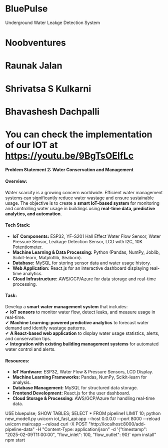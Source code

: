 # BluePulse
Underground Water Leakge Detection System
# Noobventures
# Raunak Jalan
# Shrivatsa S Kulkarni
# Bhavashesh Dachpalli

# You can check the implementation of our IOT at https://youtu.be/9BgTsOEIfLc

#### **Problem Statement 2: Water Conservation and Management**  
#### **Overview:**  
Water scarcity is a growing concern worldwide. Efficient water management systems can significantly reduce water wastage and ensure sustainable usage. The objective is to create a **smart IoT-based system** for monitoring and controlling water usage in buildings using **real-time data, predictive analytics, and automation**.  

#### **Tech Stack:**  
- **IoT Components:** ESP32, YF-S201 Hall Effect Water Flow Sensor, Water Pressure Sensor, Leakage Detection Sensor, LCD with I2C, 10K Potentiometer.  
- **Machine Learning & Data Processing:** Python (Pandas, NumPy, Joblib, Scikit-learn, Matplotlib, Seaborn).  
- **Database:** MySQL for storing sensor data and water usage history.  
- **Web Application:** React.js for an interactive dashboard displaying real-time analytics.  
- **Cloud Infrastructure:** AWS/GCP/Azure for data storage and real-time processing.  

#### **Task:**  
Develop a **smart water management system** that includes:  
✔ **IoT sensors** to monitor water flow, detect leaks, and measure usage in real-time.  
✔ **Machine Learning-powered predictive analytics** to forecast water demand and identify wastage patterns.  
✔ **A React-based web application** to display water usage statistics, alerts, and conservation tips.  
✔ **Integration with existing building management systems** for automated water control and alerts.  

#### **Resources:**  
- **IoT Hardware:** ESP32, Water Flow & Pressure Sensors, LCD Display.  
- **Machine Learning Frameworks:** Pandas, NumPy, Scikit-learn for analysis.  
- **Database Management:** MySQL for structured data storage.  
- **Frontend Development:** React.js for the user dashboard.  
- **Cloud Storage & Processing:** AWS/GCP/Azure for handling real-time data.  

USE bluepulse;
SHOW TABLES;
SELECT * FROM pipeline1 LIMIT 10;
python new_modell.py
uvicorn iot_fast_api:app --host 0.0.0.0 --port 8000 --reload
uvicorn main:app --reload
curl -X POST "http://localhost:8000/add-pipeline-data" -H "Content-Type: application/json" -d '{"timestamp": "2025-02-09T11:00:00", "flow_inlet": 100, "flow_outlet": 90}'
npm install"
npm start
